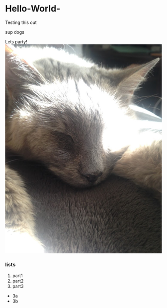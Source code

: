 # Hello-World-
Testing this out


sup dogs

Lets party!
<br>
![Beans](/IMG_9506.JPG)

### lists
1. part1
2. part2
3. part3
* 3a
* 3b
